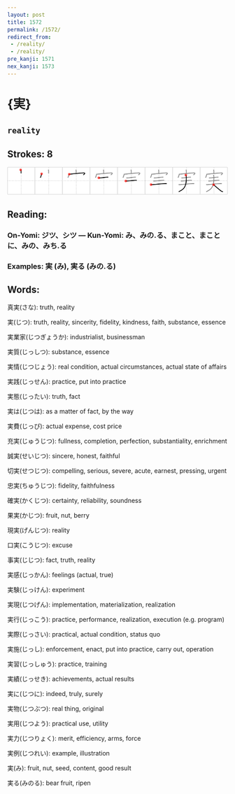 ```yaml
---
layout: post
title: 1572
permalink: /1572/
redirect_from:
 - /reality/
 - /reality/
pre_kanji: 1571
nex_kanji: 1573
---
```


# {実}

## `reality`

## Strokes: 8

<div class="stroke"><img src="../images/E5AE9F.png" /></div>

## Reading:

### On-Yomi: ジツ、シツ &mdash; Kun-Yomi: み、みの.る、まこと、まことに、みの、みち.る

### Examples: 実 (み), 実る (みの.る)

## Words:

真実(さな): truth, reality

実(じつ): truth, reality, sincerity, fidelity, kindness, faith, substance, essence

実業家(じつぎょうか): industrialist, businessman

実質(じっしつ): substance, essence

実情(じつじょう): real condition, actual circumstances, actual state of affairs

実践(じっせん): practice, put into practice

実態(じったい): truth, fact

実は(じつは): as a matter of fact, by the way

実費(じっぴ): actual expense, cost price

充実(じゅうじつ): fullness, completion, perfection, substantiality, enrichment

誠実(せいじつ): sincere, honest, faithful

切実(せつじつ): compelling, serious, severe, acute, earnest, pressing, urgent

忠実(ちゅうじつ): fidelity, faithfulness

確実(かくじつ): certainty, reliability, soundness

果実(かじつ): fruit, nut, berry

現実(げんじつ): reality

口実(こうじつ): excuse

事実(じじつ): fact, truth, reality

実感(じっかん): feelings (actual, true)

実験(じっけん): experiment

実現(じつげん): implementation, materialization, realization

実行(じっこう): practice, performance, realization, execution (e.g. program)

実際(じっさい): practical, actual condition, status quo

実施(じっし): enforcement, enact, put into practice, carry out, operation

実習(じっしゅう): practice, training

実績(じっせき): achievements, actual results

実に(じつに): indeed, truly, surely

実物(じつぶつ): real thing, original

実用(じつよう): practical use, utility

実力(じつりょく): merit, efficiency, arms, force

実例(じつれい): example, illustration

実(み): fruit, nut, seed, content, good result

実る(みのる): bear fruit, ripen
